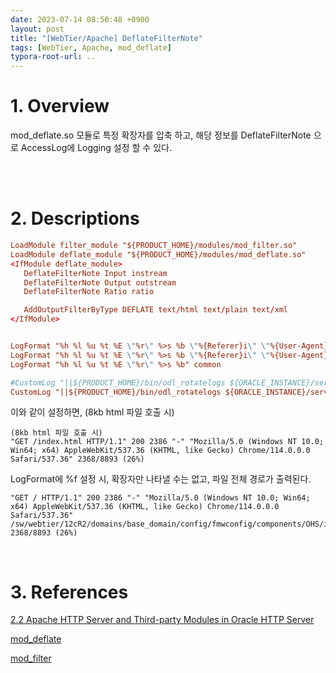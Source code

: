 ```yaml
---
date: 2023-07-14 08:50:48 +0900
layout: post
title: "[WebTier/Apache] DeflateFilterNote"
tags: [WebTier, Apache, mod_deflate]
typora-root-url: ..
---
```


# 1. Overview

mod_deflate.so 모듈로 특정 확장자를 압축 하고, 해당 정보를 DeflateFilterNote 으로 AccessLog에 Logging 설정 할 수 있다.


<br><br>


# 2. Descriptions

```httpd.conf
LoadModule filter_module "${PRODUCT_HOME}/modules/mod_filter.so"
LoadModule deflate_module "${PRODUCT_HOME}/modules/mod_deflate.so"
<IfModule deflate_module>
   DeflateFilterNote Input instream
   DeflateFilterNote Output outstream
   DeflateFilterNote Ratio ratio

   AddOutputFilterByType DEFLATE text/html text/plain text/xml
</IfModule>


LogFormat "%h %l %u %t %E \"%r\" %>s %b \"%{Referer}i\" \"%{User-Agent}i\" %f %{outstream}n/%{instream}n (%{ratio}n%%)" combined-deflate
LogFormat "%h %l %u %t %E \"%r\" %>s %b \"%{Referer}i\" \"%{User-Agent}i\"" combined
LogFormat "%h %l %u %t %E \"%r\" %>s %b" common

#CustomLog "||${PRODUCT_HOME}/bin/odl_rotatelogs ${ORACLE_INSTANCE}/servers/${COMPONENT_NAME}/logs/access_log 43200" common
CustomLog "||${PRODUCT_HOME}/bin/odl_rotatelogs ${ORACLE_INSTANCE}/servers/${COMPONENT_NAME}/logs/access_log 43200" combined-deflate
```


이와 같이 설정하면, (8kb html 파일 호출 시)

```
(8kb html 파일 호출 시)
"GET /index.html HTTP/1.1" 200 2386 "-" "Mozilla/5.0 (Windows NT 10.0; Win64; x64) AppleWebKit/537.36 (KHTML, like Gecko) Chrome/114.0.0.0 Safari/537.36" 2368/8893 (26%)
```


LogFormat에 %f 설정 시, 확장자만 나타낼 수는 없고, 파일 전체 경로가 출력된다.

```
"GET / HTTP/1.1" 200 2386 "-" "Mozilla/5.0 (Windows NT 10.0; Win64; x64) AppleWebKit/537.36 (KHTML, like Gecko) Chrome/114.0.0.0 Safari/537.36" /sw/webtier/12cR2/domains/base_domain/config/fmwconfig/components/OHS/instances/worker1/htdocs/index.html 2368/8893 (26%)
```

<br>


# 3. References

[2.2 Apache HTTP Server and Third-party Modules in Oracle HTTP Server](https://docs.oracle.com/middleware/1221/webtier/administer-ohs/under_mods.htm#HSADM1292)

[mod_deflate](https://httpd.apache.org/docs/2.2/ko/mod/mod_deflate.html)

[mod_filter](https://httpd.apache.org/docs/2.4/mod/mod_filter.html)
